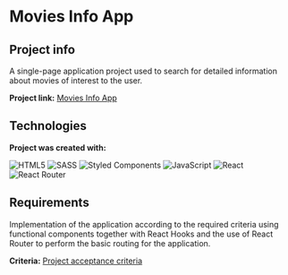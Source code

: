 # Movies Info App

## Project info
A single-page application project used to search for detailed information about movies of interest to the user.

**Project link:** [Movies Info App](https://movies-info-site.netlify.app/)

## Technologies
**Project was created with:**

![HTML5](https://img.shields.io/badge/html5-%23E34F26.svg?style=for-the-badge&logo=html5&logoColor=white)  ![SASS](https://img.shields.io/badge/SASS-hotpink.svg?style=for-the-badge&logo=SASS&logoColor=white) ![Styled Components](https://img.shields.io/badge/styled--components-DB7093?style=for-the-badge&logo=styled-components&logoColor=white) ![JavaScript](https://img.shields.io/badge/javascript-%23323330.svg?style=for-the-badge&logo=javascript&logoColor=%23F7DF1E) ![React](https://img.shields.io/badge/react-%2320232a.svg?style=for-the-badge&logo=react&logoColor=%2361DAFB) ![React Router](https://img.shields.io/badge/React_Router-CA4245?style=for-the-badge&logo=react-router&logoColor=white)

## Requirements
Implementation of the application according to the required criteria using functional components together with React Hooks and the use of React Router to perform the basic routing for the application.

**Criteria:**
[Project acceptance criteria](https://github.com/goitacademy/react-homework/blob/master/homework-04/README.pl.md)
